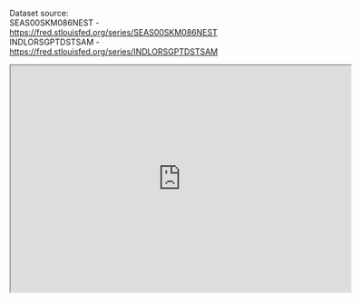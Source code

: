 Dataset source: <br>
SEAS00SKM086NEST - https://fred.stlouisfed.org/series/SEAS00SKM086NEST <br>
INDLORSGPTDSTSAM - https://fred.stlouisfed.org/series/INDLORSGPTDSTSAM

<iframe src="https://github.com/Konrad-Olszewski/Data-analysis-of-two-time-series-with-trend-and-seasonal/blob/main/Project%20(Descriptions%20in%20polish).html" width="600" height="400"></iframe>
